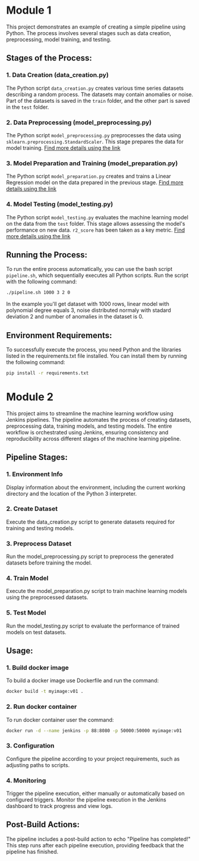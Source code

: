 # Module 1

This project demonstrates an example of creating a simple pipeline using Python. The process involves several stages such as data creation, preprocessing, model training, and testing.

## Stages of the Process:

### 1. Data Creation (data_creation.py)
The Python script `data_creation.py` creates various time series datasets describing a random process. The datasets may contain anomalies or noise. Part of the datasets is saved in the `train` folder, and the other part is saved in the `test` folder.

### 2. Data Preprocessing (model_preprocessing.py)
The Python script `model_preprocessing.py` preprocesses the data using `sklearn.preprocessing.StandardScaler`. This stage prepares the data for model training. [Find more details using the link](https://scikit-learn.org/stable/modules/generated/sklearn.preprocessing.StandardScaler.html)

### 3. Model Preparation and Training (model_preparation.py)
The Python script `model_preparation.py` creates and trains a Linear Regression model on the data prepared in the previous stage. [Find more details using the link](https://scikit-learn.org/stable/modules/generated/sklearn.linear_model.LinearRegression.html#sklearn.linear_model.LinearRegression)

### 4. Model Testing (model_testing.py)
The Python script `model_testing.py` evaluates the machine learning model on the data from the `test` folder. This stage allows assessing the model's performance on new data. `r2_score` has been taken as a key metric. [Find more details using the link](https://scikit-learn.org/stable/modules/generated/sklearn.metrics.r2_score.html#sklearn.metrics.r2_score)

## Running the Process:

To run the entire process automatically, you can use the bash script `pipeline.sh`, which sequentially executes all Python scripts. Run the script with the following command:

```bash
./pipeline.sh 1000 3 2 0
```

In the example you'll get dataset with 1000 rows, linear model with polynomial degree equals 3, noise distributed normaly with stadard deviation 2 and number of anomalies in the dataset is 0. 

## Environment Requirements:
To successfully execute the process, you need Python and the libraries listed in the requirements.txt file installed. You can install them by running the following command:

```bash
pip install -r requirements.txt
```

# Module 2

This project aims to streamline the machine learning workflow using Jenkins pipelines. The pipeline automates the process of creating datasets, preprocessing data, training models, and testing models. The entire workflow is orchestrated using Jenkins, ensuring consistency and reproducibility across different stages of the machine learning pipeline.

## Pipeline Stages:

### 1. Environment Info
Display information about the environment, including the current working directory and the location of the Python 3 interpreter.
### 2. Create Dataset
Execute the data_creation.py script to generate datasets required for training and testing models.
### 3. Preprocess Dataset
Run the model_preprocessing.py script to preprocess the generated datasets before training the model.
### 4. Train Model
Execute the model_preparation.py script to train machine learning models using the preprocessed datasets.
### 5. Test Model
Run the model_testing.py script to evaluate the performance of trained models on test datasets.

## Usage:

### 1. Build docker image
To build a docker image use Dockerfile and run the command:
```bash
docker build -t myimage:v01 .
```
### 2. Run docker container
To run docker container user the command:
```bash
docker run -d --name jenkins -p 88:8080 -p 50000:50000 myimage:v01
```
### 3. Configuration
Configure the pipeline according to your project requirements, such as adjusting paths to scripts.
### 4. Monitoring
Trigger the pipeline execution, either manually or automatically based on configured triggers.
Monitor the pipeline execution in the Jenkins dashboard to track progress and view logs.

## Post-Build Actions:
The pipeline includes a post-build action to echo "Pipeline has completed!" This step runs after each pipeline execution, providing feedback that the pipeline has finished.